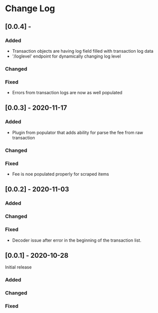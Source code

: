 # Change Log

## [0.0.4] -

### Added
- Transaction objects are having log field filled with transaction log data
- '/loglevel' endpoint for dynamically changing log level

### Changed
### Fixed
- Errors from transaction logs are now as well populated


## [0.0.3] - 2020-11-17

### Added
- Plugin from populator that adds ability for parse the fee from raw transaction
### Changed
### Fixed
- Fee is noe populated properly for scraped items


## [0.0.2] - 2020-11-03

### Added
### Changed
### Fixed
- Decoder issue after error in the beginning of the transaction list.

## [0.0.1] - 2020-10-28

Initial release

### Added
### Changed
### Fixed

